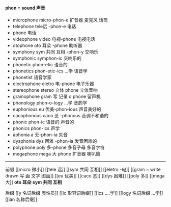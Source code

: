 #### phon = sound 声音

- microphone micro-phon-e 扩音器 麦克风 话筒
- telephone tele远 -phon-e 电话
- phone 电话
- videophone video 电视-phone 电视电话
- otophone oto 耳朵 -phone 助听器
- symphony sym 共同 互相 -phon-y 交响乐 
- symphonic  symphon-ic 交响乐的
- phonetic phon-etic 语音的
- phonetics phon-etic-ics ...学 语音学
- phonetist 语音学家
- electrophone eletro 电-phone 电子乐器
- stereophone stereo 立体 phone 立体音响
- gramophone gram 写 记录 o phone 留声机
- phonology phon-o-logy ...学 音韵学
- euphonious eu 优美-phon-ious 声音美好的
- cacophonous caco 恶 -phonous 音调不和谐的
- phonic phon-ic 语音的 声音的
- phonics phon-ics 声学
- aphonia a 无-phon-ia  失音
- dysphonia dys 困难 -phon-ia 发音困难的
- polyphone poly 多-phone 多音子母 多音字符 
- megaphone  mega 大 phone  扩音器 喇叭筒

---
前缀
[[micro 微小]]
[[tele 远]]
[[sym 共同 互相]]
[[eletro -电]]
[[gram ~ write drawn 写 画 文字 图画]]
[[eu 优美]]
[[caco 恶]]
[[dys 困难]]
[[poly 多]]
[[mega 大]]
**oto 耳朵**
**sym 共同 互相**


后缀
[[y 名词后缀 表性质]]
[[ic 形容词后缀]]
[[ics ....学]]
[[logy 名词后缀   ...学]]
[[ian 名称后缀]]